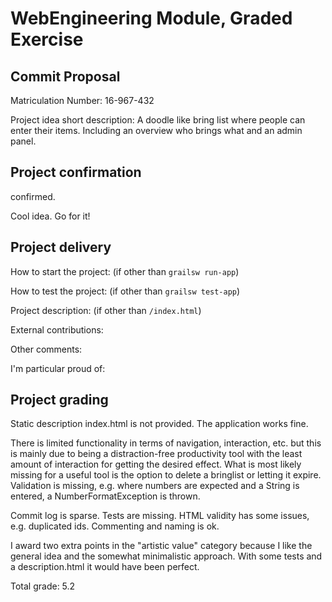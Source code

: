 # WebEngineering Module, Graded Exercise

## Commit Proposal

Matriculation Number: 16-967-432

Project idea short description: 
A doodle like bring list where people can enter their items.
Including an overview who brings what and an admin panel.

## Project confirmation

confirmed.

Cool idea.
Go for it!

## Project delivery <to be filled by student>

How to start the project: (if other than `grailsw run-app`)

How to test the project:  (if other than `grailsw test-app`)

Project description:      (if other than `/index.html`)

External contributions:

Other comments: 

I'm particular proud of:


## Project grading 

Static description index.html is not provided.
The application works fine.

There is limited functionality in terms of navigation, interaction, 
etc. but this is mainly due to being a distraction-free productivity
tool with the least amount of interaction for getting the desired
effect. What is most likely missing for a useful tool is the option to
delete a bringlist or letting it expire.
Validation is missing, e.g. where numbers are expected and a String
is entered, a NumberFormatException is thrown.

Commit log is sparse. 
Tests are missing.
HTML validity has some issues, e.g. duplicated ids.
Commenting and naming is ok.

I award two extra points in the "artistic value" category because 
I like the general idea and the somewhat minimalistic approach.
With some tests and a description.html it would have been perfect.

Total grade: 5.2


